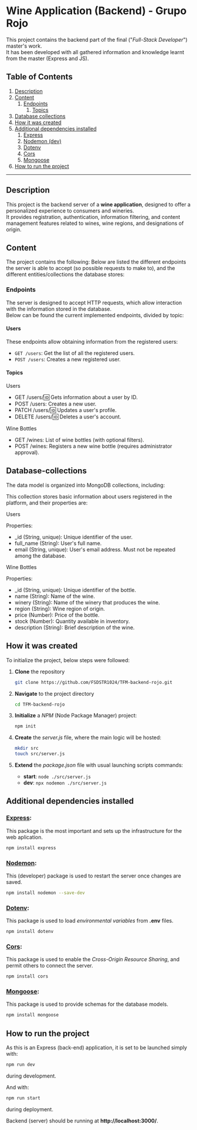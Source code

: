 # Wine Application (Backend) - Grupo Rojo
This project contains the backend part of the final ("*Full-Stack Developer*") master's work.  
It has been developed with all gathered information and knowledge learnt from the master (Express and JS).

## Table of Contents
1. [Description](#description)
2. [Content](#content)
    1. [Endpoints](#endpoints)
        1. [Topics](#topics)
3. [Database collections](#Database-collections)
4. [How it was created](#how-it-was-created)
5. [Additional dependencies installed](#additional-dependencies-installed)
    1. [Express](#express)
    2. [Nodemon (dev)](#nodemon)
    3. [Dotenv](#dotenv)
    4. [Cors](#cors)
    5. [Mongoose](#mongoose)
6. [How to run the project](#how-to-run-the-project)

---

## Description

This project is the backend server of a **wine application**, designed to offer a personalized experience to consumers and wineries.  
It provides registration, authentication, information filtering, and content management features related to wines, wine regions, and designations of origin.

## Content

The project contains the following:
Below are listed the different endpoints the server is able to accept (so possible requests to make to), and the different entities/collections the database stores:

### Endpoints

The server is designed to accept HTTP requests, which allow interaction with the information stored in the database.  
Below can be found the current implemented endpoints, divided by topic:

#### Users

These endpoints allow obtaining information from the registered users:

- ```GET /users```: Get the list of all the registered users.
- ```POST /users```: Creates a new registered user.

#### Topics

Users

- GET /users/:id: Gets information about a user by ID.
- POST /users: Creates a new user.
- PATCH /users/:id: Updates a user's profile.
- DELETE /users/:id: Deletes a user's account.

Wine Bottles

- GET /wines: List of wine bottles (with optional filters).
- POST /wines: Registers a new wine bottle (requires administrator approval).

## Database-collections

The data model is organized into MongoDB collections, including:

This collection stores basic information about users registered in the platform, and their properties are:

Users

Properties:

- _id (String, unique): Unique identifier of the user.
- full_name (String): User's full name.
- email (String, unique): User's email address. Must not be repeated among the database.

Wine Bottles

Properties:

- _id (String, unique): Unique identifier of the bottle.
- name (String): Name of the wine.
- winery (String): Name of the winery that produces the wine.
- region (String): Wine region of origin.
- price (Number): Price of the bottle.
- stock (Number): Quantity available in inventory.
- description (String): Brief description of the wine.

## How it was created

To initialize the project, below steps were followed:

1. **Clone** the repository
    ```bash
    git clone https://github.com/FSDSTR1024/TFM-backend-rojo.git
    ```

2. **Navigate** to the project directory
    ```bash
    cd TFM-backend-rojo
    ```

3. **Initialize** a *NPM* (Node Package Manager) project:
    ```bash
    npm init
    ```

4. **Create** the *server.js* file, where the main logic will be hosted:
    ```bash
    mkdir src
    touch src/server.js
    ```

5. **Extend** the *package.json* file with usual launching scripts commands:
    - **start**: ```node ./src/server.js```
    - **dev**: ```npx nodemon ./src/server.js```

## Additional dependencies installed

### **[Express](https://expressjs.com/es/)**:

This package is the most important and sets up the infrastructure for the web aplication.

```bash
npm install express
```

### **[Nodemon](https://nodemon.io/)**:

This (developer) package is used to restart the server once changes are saved.

```bash
npm install nodemon --save-dev
```

### **[Dotenv](https://www.dotenv.org/)**:

This package is used to load *environmental variables* from **.env** files.

```bash
npm install dotenv
```

### **[Cors](https://en.wikipedia.org/wiki/Cross-origin_resource_sharing)**:

This package is used to enable the *Cross-Origin Resource Sharing*, and permit others to connect the server.

```bash
npm install cors
```

### **[Mongoose](https://mongoosejs.com/)**:

This package is used to provide schemas for the database models.

```bash
npm install mongoose
```

## How to run the project

As this is an Express (back-end) application, it is set to be launched simply with:
```bash
npm run dev
```
during development.

And with:
```bash
npm run start
```
during deployment.

Backend (server) should be running at **http://localhost:3000/**.
